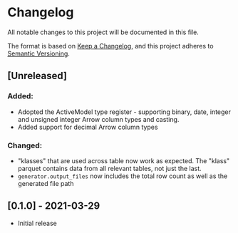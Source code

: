 # Changelog
All notable changes to this project will be documented in this file.

The format is based on [Keep a Changelog](https://keepachangelog.com/en/1.0.0/),
and this project adheres to [Semantic Versioning](https://semver.org/spec/v2.0.0.html).

## [Unreleased]
### Added:
- Adopted the ActiveModel type register - supporting binary, date, integer and unsigned integer Arrow column types and casting.
- Added support for decimal Arrow column types

### Changed:
- "klasses" that are used across table now work as expected. The "klass" parquet contains data from all relevant tables, not just the last.
- `generator.output_files` now includes the total row count as well as the generated file path

## [0.1.0] - 2021-03-29

- Initial release
